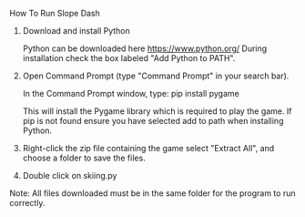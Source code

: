 How To Run Slope Dash

1. Download and install Python

	Python can be downloaded here https://www.python.org/
	During installation check the box labeled "Add Python to PATH".

2. Open Command Prompt (type "Command Prompt" in your search bar).

   In the Command Prompt window, type: pip install pygame
	
   This will install the Pygame library which is required to play the game.
   If pip is not found ensure you have selected add to path when installing Python.

3. Right-click the zip file containing the game
   select "Extract All", and choose a folder to save the files.

4. Double click on skiing.py

Note: All files downloaded must be in the same folder for the program to run correctly.
